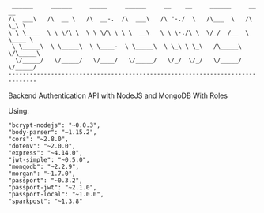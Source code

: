 
     ______     ______     _____     ______     __    __     ______     __  __    
    /\  ___\   /\  __ \   /\  __-.  /\  ___\   /\ "-./  \   /\___  \   /\ \_\ \   
    \ \ \____  \ \ \/\ \  \ \ \/\ \ \ \  __\   \ \ \-./\ \  \/_/  /__  \ \____ \  
     \ \_____\  \ \_____\  \ \____-  \ \_____\  \ \_\ \ \_\   /\_____\  \/\_____\ 
      \/_____/   \/_____/   \/____/   \/_____/   \/_/  \/_/   \/_____/   \/_____/
    ------------------------------------------------------------------------------ 


Backend Authentication API with NodeJS and MongoDB
With Roles

Using:

    "bcrypt-nodejs": "~0.0.3",
    "body-parser": "~1.15.2",
    "cors": "~2.8.0",
    "dotenv": "~2.0.0",
    "express": "~4.14.0",
    "jwt-simple": "~0.5.0",
    "mongodb": "~2.2.9",
    "morgan": "~1.7.0",
    "passport": "~0.3.2",
    "passport-jwt": "~2.1.0",
    "passport-local": "~1.0.0",
    "sparkpost": "~1.3.8"
    